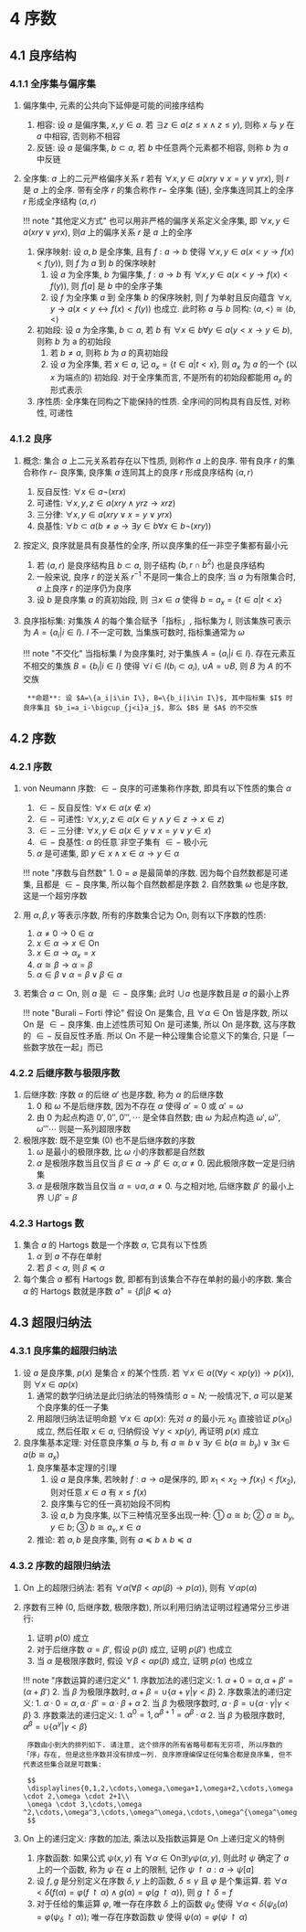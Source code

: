 # 4 序数

## 4.1 良序结构
### 4.1.1 全序集与偏序集
1. 偏序集中, 元素的公共向下延伸是可能的间接序结构
    1. 相容: 设 $a$ 是偏序集, $x,y\in a$. 若 $\exists z\in a(z\leqslant x\wedge z\leqslant y)$, 则称 $x$ 与 $y$ 在 $a$ 中相容, 否则称不相容
    2. 反链: 设 $a$ 是偏序集, $b\subset a$, 若 $b$ 中任意两个元素都不相容, 则称 $b$ 为 $a$ 中反链
2. 全序集: $a$ 上的二元严格偏序关系 $r$ 若有 $\forall x,y\in a(xry\vee x=y\vee yrx)$, 则 $r$ 是 $a$ 上的全序. 带有全序 $r$ 的集合称作 $r-$ 全序集 (链), 全序集连同其上的全序 $r$ 形成全序结构 $\left< a,r\right>$

    !!! note "其他定义方式"
        也可以用非严格的偏序关系定义全序集, 即 $\forall x,y\in a(xry\vee yrx)$, 则$a$ 上的偏序关系 $r$ 是 $a$ 上的全序

    1. 保序映射: 设 $a,b$ 是全序集, 且有 $f:a\to b$ 使得 $\forall x,y\in a(x<y\to f(x)<f(y))$, 则 $f$ 为 $a$ 到 $b$ 的保序映射
        1. 设 $a$ 为全序集, $b$ 为偏序集, $f:a\to b$ 有 $\forall x,y\in a(x<y\to f(x)<f(y))$, 则 $f[a]$ 是 $b$ 中的全序子集
        2. 设 $f$ 为全序集 $a$ 到 全序集 $b$ 的保序映射, 则 $f$ 为单射且反向蕴含 $\forall x,y\to a(x<y\leftrightarrow f(x)<f(y))$ 也成立. 此时称 $a$ 与 $b$ 同构: $\left< a,<\right> \cong \left< b,< \right>$
    2. 初始段: 设 $a$ 为全序集, $b\subset a$, 若 $b$ 有 $\forall x\in b\forall y\in a(y<x\to y\in b)$, 则称 $b$ 为 a 的初始段
        1. 若 $b\neq a$, 则称 $b$ 为 $a$ 的真初始段
        2. 设 $a$ 为全序集, 若 $x\in a$, 记 $a_x=\{ t\in a|t<x\}$, 则 $a_x$ 为 $a$ 的一个 (以 $x$ 为端点的) 初始段. 对于全序集而言, 不是所有的初始段都能用 $a_x$ 的形式表示
    3. 序性质: 全序集在同构之下能保持的性质. 全序间的同构具有自反性, 对称性, 可递性

### 4.1.2 良序
1. 概念: 集合 $a$ 上二元关系若存在以下性质, 则称作 $a$ 上的良序. 带有良序 $r$ 的集合称作 $r-$ 良序集, 良序集 $a$ 连同其上的良序 $r$ 形成良序结构 $\left< a,r \right>$
    1. 反自反性: $\forall x\in a\neg (xrx)$
    2. 可递性: $\forall x,y,z\in a(xry\wedge yrz\to xrz)$
    3. 三分律: $\forall x,y\in a(xry\vee x=y\vee yrx)$
    4. 良基性: $\forall b\subset a(b\neq \varnothing \to \exists y\in b\forall x\in b\neg (xry))$

2. 按定义, 良序就是具有良基性的全序, 所以良序集的任一非空子集都有最小元
    1. 若 $\left< a,r\right>$ 是良序结构且 $b\subset a$, 则子结构 $\left< b,r \cap b^2\right>$ 也是良序结构
    2. 一般来说, 良序 $r$ 的逆关系 $r^{-1}$ 不是同一集合上的良序; 当 $a$ 为有限集合时, $a$ 上良序 $r$ 的逆序仍为良序
    3. 设 $b$ 是良序集 $a$ 的真初始段, 则 $\exists x\in a$ 使得 $b=a_x=\{t\in a|t<x\}$
3. 良序指标集: 对集族 $A$ 的每个集合赋予「指标」, 指标集为 $I$, 则该集族可表示为 $A=\{a_i|i\in I\}$. $I$ 不一定可数, 当集族可数时, 指标集通常为 $\omega$
    
    !!! note "不交化"
        当指标集 $I$ 为良序集时, 对于集族 $A=\{a_i|i\in I\}$. 存在元素互不相交的集族 $B=\{b_i|i\in I\}$ 使得 $\forall i\in I(b_i\subset a_i)$, $\cup A=\cup B$, 则 $B$ 为 $A$ 的不交族

        **命题**: 设 $A=\{a_i|i\in I\}, B=\{b_i|i\in I\}$, 其中指标集 $I$ 时良序集且 $b_i=a_i-\bigcup_{j<i}a_j$, 那么 $B$ 是 $A$ 的不交族

## 4.2 序数
### 4.2.1 序数
1. $\mathrm{von\ Neumann}$ 序数: $\in -$ 良序的可递集称作序数, 即具有以下性质的集合 $\alpha$
    1. $\in -$ 反自反性: $\forall x\in \alpha (x\notin x)$
    2. $\in -$ 可递性: $\forall x,y,z\in \alpha(x\in y\wedge y\in z\to x\in z)$
    3. $\in -$ 三分律: $\forall x,y\in a(x\in y\vee x=y\vee y\in x)$
    4. $\in -$ 良基性: $\alpha$ 的任意`非空子集有 $\in -$ 极小元
    5. $\alpha$ 是可递集, 即 $y\in x\wedge x\in \alpha \to y\in \alpha$

    !!! note "序数与自然数"
        1. $0=\varnothing$ 是最简单的序数. 因为每个自然数都是可递集, 且都是 $\in -$ 良序集, 所以每个自然数都是序数
        2. 自然数集 $\omega$ 也是序数, 这是一个超穷序数

2. 用 $\alpha ,\beta ,\gamma$ 等表示序数, 所有的序数集合记为 $\mathrm{On}$, 则有以下序数的性质: 
    1. $\alpha \neq 0\to 0\in \alpha$
    2. $x\in \alpha \to x\in \mathrm{On}$
    3. $x\in \alpha \to \alpha _x=x$
    4. $\alpha \cong \beta \to \alpha =\beta$
    5. $\alpha \in \beta \vee \alpha =\beta \vee \beta \in \alpha$
3. 若集合 $a\subset \mathrm{On}$, 则 $a$ 是 $\in -$ 良序集; 此时 $\cup a$ 也是序数且是 $a$ 的最小上界

    !!! note "$\mathrm{Burali-Forti}$ 悖论"
        假设 $\mathrm{On}$ 是集合, 且 $\forall \alpha \in \mathrm{On}$ 皆是序数, 所以 $\mathrm{On}$ 是 $\in -$ 良序集. 由上述性质可知 $\mathrm{On}$ 是可递集, 所以 $\mathrm{On}$ 是序数, 这与序数的 $\in -$ 反自反性矛盾. 所以 $\mathrm{On}$ 不是一种公理集合论意义下的集合, 只是「一些数字放在一起」而已

### 4.2.2 后继序数与极限序数
1. 后继序数: 序数 $\alpha$ 的后继 $\alpha '$ 也是序数, 称为 $\alpha$ 的后继序数
    1. $0$ 和 $\omega$ 不是后继序数, 因为不存在 $\alpha$ 使得 $\alpha'=0$ 或 $\alpha '=\omega$
    2. 由 $0$ 为起点构造 $0',0'',0''',\cdots$ 是全体自然数; 由 $\omega$ 为起点构造 $\omega',\omega'',\omega'''\cdots$ 则是一系列超限序数
2. 极限序数: 既不是空集 ($0$) 也不是后继序数的序数
    1. $\omega$ 是最小的极限序数, 比 $\omega$ 小的序数都是自然数
    2. $\alpha$ 是极限序数当且仅当 $\beta \in \alpha \to \beta '\in \alpha ,\alpha \neq 0$. 因此极限序数一定是归纳集
    3. $\alpha$ 是极限序数当且仅当 $\alpha =\cup \alpha ,\alpha \neq 0$. 与之相对地, 后继序数 $\beta'$ 的最小上界 $\cup \beta '=\beta$

### 4.2.3 Hartogs 数
1. 集合 $a$ 的 $\mathrm{Hartogs}$ 数是一个序数 $\alpha$, 它具有以下性质
    1. $\alpha$ 到 $a$ 不存在单射
    2. 若 $\beta<\alpha$, 则 $\beta \preccurlyeq \alpha$
2. 每个集合 $a$ 都有 $\mathrm{Hartogs}$ 数, 即都有到该集合不存在单射的最小的序数. 集合 $a$ 的 $\mathrm{Hartogs}$ 数就是序数 $a^+=\{\beta|\beta \preccurlyeq \alpha\}$

## 4.3 超限归纳法
### 4.3.1 良序集的超限归纳法
1. 设 $a$ 是良序集, $p(x)$ 是集合 $x$ 的某个性质. 若 $\forall x\in a((\forall y<xp(y))\to p(x))$, 则 $\forall x\in ap(x)$
    1. 通常的数学归纳法是此归纳法的特殊情形 $a=N$; 一般情况下, $a$ 可以是某个良序集的任一子集
    2. 用超限归纳法证明命题 $\forall x\in ap(x)$: 先对 $a$ 的最小元 $x_0$ 直接验证 $p(x_0)$ 成立, 然后任取 $x\in a$, 归纳假设 $\forall y<xp(y)$, 再证明 $p(x)$ 成立
2. 良序集基本定理: 对任意良序集 $a$ 与 $b$, 有 $a\cong b\vee \exists y\in b(a\cong b_y)\vee \exists x\in a(b\cong a_x)$
    1. 良序集基本定理的引理
        1. 设 $a$ 是良序集, 若映射 $f:a\to a$是保序的, 即 $x_1<x_2\to f(x_1)<f(x_2)$, 则对任意 $x\in a$ 有 $x\leqslant f(x)$
        2. 良序集与它的任一真初始段不同构
        3. 设 $a,b$ 为良序集, 以下三种情况至多出现一种: ① $a\cong b$; ② $a\cong b_y, y\in b$; ③ $b\cong a_x, x\in a$
    2. 推论: 若 $a,b$ 是良序集, 则有 $a\preccurlyeq b\wedge b\preccurlyeq a$

### 4.3.2 序数的超限归纳法
1. $\mathrm{On}$ 上的超限归纳法: 若有 $\forall \alpha (\forall \beta <\alpha p(\beta)\to p(\alpha))$, 则有 $\forall \alpha p(\alpha)$
2. 序数有三种 ($0$, 后继序数, 极限序数), 所以利用归纳法证明过程通常分三步进行:
    1. 证明 $p(0)$ 成立
    2. 对于后继序数 $\alpha =\beta'$, 假设 $p(\beta)$ 成立, 证明 $p(\beta')$ 也成立
    3. 当 $\alpha$ 是极限序数时, 假设 $\forall \beta <\alpha p(\beta)$ 成立, 证明 $p(\alpha)$ 也成立

    !!! note "序数运算的递归定义"
        1. 序数加法的递归定义:
            1. $\alpha +0=\alpha,\alpha +\beta'=(\alpha +\beta')$
            2. 当 $\beta$ 为极限序数时, $\alpha +\beta =\cup \{\alpha +\gamma |\gamma <\beta\}$
        2. 序数乘法的递归定义:
            1. $\alpha \cdot 0=\alpha,\alpha \cdot \beta'=\alpha \cdot \beta +\alpha$
            2. 当 $\beta$ 为极限序数时, $\alpha \cdot \beta =\cup \{\alpha \cdot \gamma |\gamma <\beta\}$
        3. 序数乘法的递归定义:
            1. $\alpha ^0=1,\alpha^{\beta +1}=\alpha ^\beta \cdot \alpha$
            2. 当 $\beta$ 为极限序数时, $\alpha ^\beta =\cup \{\alpha ^\gamma |\gamma <\beta \}$
        
        序数由小到大的排列如下. 请注意, 这个排序的所有省略号都有无穷项, 所以序数的「序」存在, 但是这些序数并没有排成一列. 良序原理编保证任何集合都是良序集, 但不代表这些集合就是可数集:

        $$
        \displaylines{0,1,2,\cdots,\omega,\omega+1,\omega+2,\cdots,\omega \cdot 2,\omega \cdot 2+1\\
        \omega \cdot 3,\cdots,\omega ^2,\cdots,\omega^3,\cdots,\omega^\omega,\cdots,\omega^{\omega^\omega},\cdots}
        $$

3. $\mathrm{On}$ 上的递归定义: 序数的加法, 乘法以及指数运算是 $\mathrm{On}$ 上递归定义的特例
    1. 序数函数: 如果公式 $\psi(x,y)$ 有 $\forall \alpha \in\mathrm{On}\exists!y\psi(\alpha,y)$, 则此时 $\psi$ 确定了 $a$ 上的一个函数, 称为 $\psi$ 在 $a$ 上的限制, 记作 $\psi \upharpoonright a:a\to \psi[a]$
    2. 设 $f,g$ 是分别定义在序数 $\delta,\gamma$ 上的函数, $\delta \leqslant \gamma$ 且 $\varphi$ 是个集运算. 若 $\forall \alpha<\delta(f(\alpha)=\varphi(f\upharpoonright \alpha)\wedge g(\alpha)=\varphi(g\upharpoonright \alpha))$, 则 $g\upharpoonright \delta=f$
    3. 对于任给的集运算 $\varphi$, 唯一存在序数 $\delta$ 上的函数 $\psi_\delta$ 使得 $\forall \alpha <\delta(\psi_\delta(\alpha)=\varphi(\psi_\delta \upharpoonright \alpha))$; 唯一存在序数函数 $\psi$ 使得 $\psi(\alpha)=\varphi(\psi \upharpoonright \alpha)$
